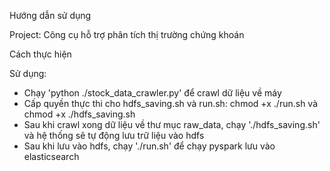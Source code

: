 Hướng dẫn sử dụng

Project: Công cụ hỗ trợ phân tích thị trường chứng khoán

Cách thực hiện

Sử dụng:

- Chạy 'python ./stock_data_crawler.py' để crawl dữ liệu về máy
- Cấp quyền thực thi cho hdfs_saving.sh và run.sh: chmod +x ./run.sh và chmod +x ./hdfs_saving.sh
- Sau khi crawl xong dữ liệu về thư mục raw_data, chạy './hdfs_saving.sh' và hệ thống sẽ tự động lưu trữ liệu vào hdfs
- Sau khi lưu vào hdfs, chạy './run.sh' để chạy pyspark lưu vào elasticsearch
